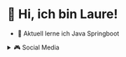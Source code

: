 # 👋 Hi, ich bin Laure!

- 🌱 Aktuell lerne ich Java Springboot
<details><summary>🎮 Social Media</summary>
[![Twitch](https://img.shields.io/badge/Twitch-%239146FF.svg?logo=Twitch&logoColor=white)](https://twitch.tv/laurahunter)
</details>
<!---
LaureHunter/LaureHunter is a ✨ special ✨ repository because its `README.md` (this file) appears on your GitHub profile.
You can click the Preview link to take a look at your changes.
--->
